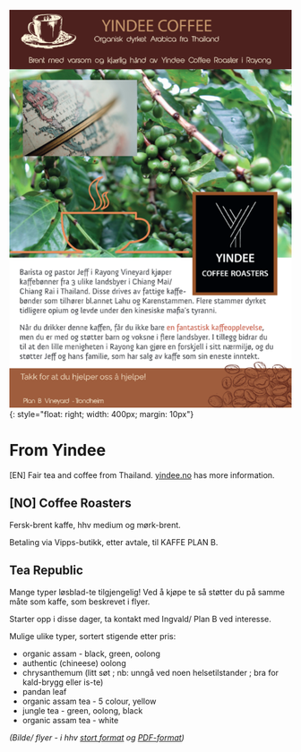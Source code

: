 ![flyer](flyer.png){: style="float: right; width: 400px; margin: 10px"}

# From Yindee

[EN] Fair tea and coffee from Thailand. [yindee.no](https://yindee.no) has more information. 

## [NO] Coffee Roasters

Fersk-brent kaffe, hhv medium og mørk-brent.

Betaling via Vipps-butikk, etter avtale, til KAFFE PLAN B.

## Tea Republic

Mange typer løsblad-te tilgjengelig! Ved å kjøpe te så støtter du på samme måte som kaffe, som beskrevet i flyer.

Starter opp i disse dager, ta kontakt med Ingvald/ Plan B ved interesse.

Mulige ulike typer, sortert stigende etter pris:

* organic assam - black, green, oolong  
* authentic (chineese) oolong 
* chrysanthemum (litt søt ; nb: unngå ved noen helsetilstander ; bra for kald-brygg eller is-te)
* pandan leaf
* organic assam tea - 5 colour, yellow
* jungle tea - green, oolong, black
* organic assam tea - white

*(Bilde/ flyer - i hhv <a href="flyer.png">stort format</a> og <a href="flyer.pdf">PDF-format</a>)*
